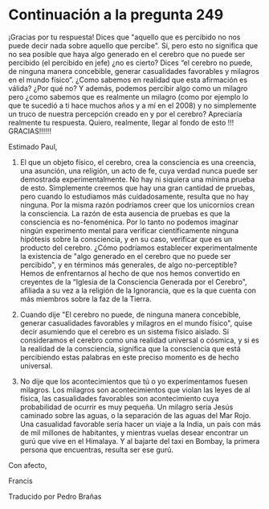 # Continuación a la pregunta 249

&iexcl;Gracias por tu respuesta! Dices que &quot;aquello que es percibido no nos puede decir nada sobre aquello que percibe&quot;. S&iacute;, pero esto no significa que no sea posible que haya algo generado en el cerebro que no puede ser percibido (el percibido en jefe) &iquest;no es cierto? Dices &ldquo;el cerebro no puede, de ninguna manera concebible, generar casualidades favorables y milagros en el mundo f&iacute;sico&rdquo;. &iquest;Como sabemos en realidad que esta afirmaci&oacute;n es v&aacute;lida? &iquest;Por qu&eacute; no? Y adem&aacute;s, podemos percibir algo como un milagro pero &iquest;como sabemos que es realmente un milagro (como por ejemplo lo que te sucedi&oacute; a ti hace muchos a&ntilde;os y a m&iacute; en el 2008) y no simplemente un truco de nuestra percepci&oacute;n creado en y por el cerebro? Apreciar&iacute;a realmente tu respuesta. Quiero, realmente, llegar al fondo de esto !!! GRACIAS!!!!!! 

Estimado Paul, 

1. El que un objeto f&iacute;sico, el cerebro, crea la consciencia es una creencia, una asunci&oacute;n, una religi&oacute;n, un acto de fe, cuya verdad nunca puede ser demostrada experimentalmente. No hay ni siquiera una m&iacute;nima prueba de esto. Simplemente creemos que hay una gran cantidad de pruebas, pero cuando lo estudiamos m&aacute;s cuidadosamente, resulta que no hay ninguna. Por la misma raz&oacute;n podr&iacute;amos creer que los unicornios crean la consciencia. La raz&oacute;n de esta ausencia de pruebas es que la consciencia es no-fenom&eacute;nica. Por lo tanto no podemos imaginar ning&uacute;n experimento mental para verificar cient&iacute;ficamente ninguna hip&oacute;tesis sobre la consciencia, y en su caso, verificar que es un producto del cerebro. &iquest;C&oacute;mo podr&iacute;amos establecer experimentalmente la existencia de &quot;algo generado en el cerebro que no puede ser percibido&quot;, y en t&eacute;rminos m&aacute;s generales, de algo no-perceptible? Hemos de enfrentarnos al hecho de que nos hemos convertido en creyentes de la &ldquo;Iglesia de la Consciencia Generada por el Cerebro&quot;, afiliada a su vez a la religi&oacute;n de la Ignorancia, que es la que cuenta con m&aacute;s miembros sobre la faz de la Tierra. 

2. Cuando dije &quot;El cerebro no puede, de ninguna manera concebible, generar casualidades favorables y milagros en el mundo f&iacute;sico&quot;, quise decir asumiendo que el cerebro es un sistema f&iacute;sico aislado. Si consideramos el cerebro como una realidad universal o c&oacute;smica, y si es la realidad de la consciencia, significa que la consciencia que est&aacute; percibiendo estas palabras en este preciso momento es de hecho universal.

3. No dije que los acontecimientos que t&uacute; o yo experimentamos fuesen milagros. Los milagros son acontecimientos que violan las leyes de al f&iacute;sica, las casualidades favorables son acontecimiento cuya probabilidad de ocurrir es muy peque&ntilde;a. Un milagro ser&iacute;a Jes&uacute;s caminado sobre las aguas, o la separaci&oacute;n de las aguas del Mar Rojo. Una casualidad favorable ser&iacute;a hacer un viaje a la India, un pa&iacute;s con m&aacute;s de mil millones de habitantes, y mientras vuelas desear encontrar un gur&uacute; que vive en el Himalaya. Y al bajarte del taxi en Bombay, la primera persona que encuentras, resulta ser ese gur&uacute;.

Con afecto,

Francis

Traducido por Pedro Bra&ntilde;as

